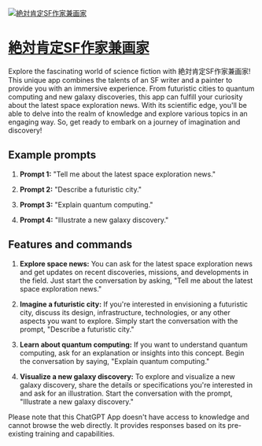 [![絶対肯定SF作家兼画家](https://files.oaiusercontent.com/file-hvhYQxgDxCEwSUkTWCN3AjrW?se=2123-10-18T06%3A52%3A10Z&sp=r&sv=2021-08-06&sr=b&rscc=max-age%3D31536000%2C%20immutable&rscd=attachment%3B%20filename%3D29ae4321-bc6e-4e5c-89bb-1d98108602d8.png&sig=zHXmgu7EnYPaO/uvizWyX0LTtH1BGhc2E9jb8A9eB5Q%3D)](https://chat.openai.com/g/g-z7Mk5yZKV-jue-dui-ken-ding-sfzuo-jia-jian-hua-jia)

# [絶対肯定SF作家兼画家](https://chat.openai.com/g/g-z7Mk5yZKV-jue-dui-ken-ding-sfzuo-jia-jian-hua-jia)

Explore the fascinating world of science fiction with 絶対肯定SF作家兼画家! This unique app combines the talents of an SF writer and a painter to provide you with an immersive experience. From futuristic cities to quantum computing and new galaxy discoveries, this app can fulfill your curiosity about the latest space exploration news. With its scientific edge, you'll be able to delve into the realm of knowledge and explore various topics in an engaging way. So, get ready to embark on a journey of imagination and discovery!

## Example prompts

1. **Prompt 1:** "Tell me about the latest space exploration news."

2. **Prompt 2:** "Describe a futuristic city."

3. **Prompt 3:** "Explain quantum computing."

4. **Prompt 4:** "Illustrate a new galaxy discovery."

## Features and commands

1. **Explore space news:** You can ask for the latest space exploration news and get updates on recent discoveries, missions, and developments in the field. Just start the conversation by asking, "Tell me about the latest space exploration news."

2. **Imagine a futuristic city:** If you're interested in envisioning a futuristic city, discuss its design, infrastructure, technologies, or any other aspects you want to explore. Simply start the conversation with the prompt, "Describe a futuristic city."

3. **Learn about quantum computing:** If you want to understand quantum computing, ask for an explanation or insights into this concept. Begin the conversation by saying, "Explain quantum computing."

4. **Visualize a new galaxy discovery:** To explore and visualize a new galaxy discovery, share the details or specifications you're interested in and ask for an illustration. Start the conversation with the prompt, "Illustrate a new galaxy discovery."

Please note that this ChatGPT App doesn't have access to knowledge and cannot browse the web directly. It provides responses based on its pre-existing training and capabilities.